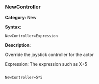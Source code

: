 ### NewController

**Category:**
New

**Syntax:**

```scorpionengine
NewController=Expression
```

**Description:**

Override the joystick controller for the actor

Expression: The expression such as X+5

```scorpionengine

NewController=5*5

```
